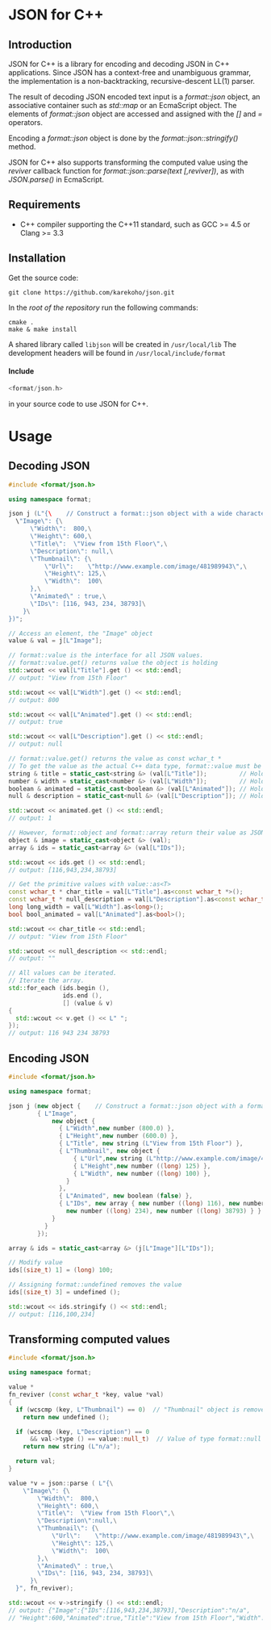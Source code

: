 # JSON for C++
## Introduction
JSON for C++ is a library for encoding and decoding JSON in C++ applications.
Since JSON has a context-free and unambiguous grammar, the implementation is a non-backtracking, recursive-descent LL(1) parser.

The result of decoding JSON encoded text input is a *format::json* object, an associative container such as *std::map* or an EcmaScript object.
The elements of *format::json* object are accessed and assigned with the *[]* and *=* operators.

Encoding a *format::json* object is done by the *format::json::stringify()* method.

JSON for C++ also supports transforming the computed value using the *reviver* callback function 
for *format::json::parse(text [,reviver])*, as with *JSON.parse()* in EcmaScript.
## Requirements
- C++ compiler supporting the C++11 standard, such as GCC >= 4.5 or Clang >= 3.3
## Installation
Get the source code:
```
git clone https://github.com/karekoho/json.git
```
In the _root of the repository_ run the following commands:
```
cmake . 
make & make install
```
A shared library called `libjson` will be created in `/usr/local/lib`
The development headers will be found in `/usr/local/include/format`
#### Include 
```c++
<format/json.h> 
```
in your source code to use JSON for C++.
# Usage
## Decoding JSON
```c++
#include <format/json.h>

using namespace format;

json j (L"{\    // Construct a format::json object with a wide character string
  \"Image\": {\
      \"Width\":  800,\
      \"Height\": 600,\
      \"Title\":  \"View from 15th Floor\",\
      \"Description\": null,\
      \"Thumbnail\": {\
          \"Url\":    \"http://www.example.com/image/481989943\",\
          \"Height\": 125,\
          \"Width\":  100\
      },\
      \"Animated\" : true,\
      \"IDs\": [116, 943, 234, 38793]\
    }\
})";

// Access an element, the "Image" object
value & val = j[L"Image"];

// format::value is the interface for all JSON values.
// format::value.get() returns value the object is holding
std::wcout << val[L"Title"].get () << std::endl;
// output: "View from 15th Floor"

std::wcout << val[L"Width"].get () << std::endl;
// output: 800

std::wcout << val[L"Animated"].get () << std::endl;
// output: true

std::wcout << val[L"Description"].get () << std::endl;
// output: null

// format::value.get() returns the value as const wchar_t *
// To get the value as the actual C++ data type, format::value must be cast to the concrete type.
string & title = static_cast<string &> (val[L"Title"]);         // Holds const wchar_t *
number & width = static_cast<number &> (val[L"Width"]);         // Holds long or double
boolean & animated = static_cast<boolean &> (val[L"Animated"]); // Holds bool
null & description = static_cast<null &> (val[L"Description"]); // Holds nullptr_t

std::wcout << animated.get () << std::endl;
// output: 1

// However, format::object and format::array return their value as JSON text.
object & image = static_cast<object &> (val);
array & ids = static_cast<array &> (val[L"IDs"]);

std::wcout << ids.get () << std::endl;
// output: [116,943,234,38793]

// Get the primitive values with value::as<T>
const wchar_t * char_title = val[L"Title"].as<const wchar_t *>();
const wchar_t * null_description = val[L"Description"].as<const wchar_t *>();
long long_width = val[L"Width"].as<long>();
bool bool_animated = val[L"Animated"].as<bool>();

std::wcout << char_title << std::endl;
// output: "View from 15th Floor"

std::wcout << null_description << std::endl;
// output: ""

// All values can be iterated.
// Iterate the array.
std::for_each (ids.begin (),
               ids.end (),
               [] (value & v)
{
  std::wcout << v.get () << L" ";
});
// output: 116 943 234 38793
```
## Encoding JSON
```c++
#include <format/json.h>

using namespace format;

json j (new object {    // Construct a format::json object with a format::object object
        { L"Image",
            new object {
              { L"Width",new number (800.0) },
              { L"Height",new number (600.0) },
              { L"Title", new string (L"View from 15th Floor") },
              { L"Thumbnail", new object {
                  { L"Url",new string (L"http://www.example.com/image/481989943") },
                  { L"Height",new number ((long) 125) },
                  { L"Width", new number ((long) 100) },
                }
              },
              { L"Animated", new boolean (false) },
              { L"IDs", new array { new number ((long) 116), new number ((long) 943),
                new number ((long) 234), new number ((long) 38793) } }
            }
          }
        });

array & ids = static_cast<array &> (j[L"Image"][L"IDs"]);

// Modify value
ids[(size_t) 1] = (long) 100;

// Assigning format::undefined removes the value
ids[(size_t) 3] = undefined ();

std::wcout << ids.stringify () << std::endl;
// output: [116,100,234]
```
## Transforming computed values
```c++
#include <format/json.h>

using namespace format;

value *
fn_reviver (const wchar_t *key, value *val)
{
  if (wcscmp (key, L"Thumbnail") == 0)  // "Thumbnail" object is removed
    return new undefined ();

  if (wcscmp (key, L"Description") == 0
      && val->type () == value::null_t)  // Value of type format::null is replaced
    return new string (L"n/a");

  return val;
}

value *v = json::parse ( L"{\
    \"Image\": {\
        \"Width\":  800,\
        \"Height\": 600,\
        \"Title\":  \"View from 15th Floor\",\
        \"Description\":null,\
        \"Thumbnail\": {\
            \"Url\":    \"http://www.example.com/image/481989943\",\
            \"Height\": 125,\
            \"Width\":  100\
        },\
        \"Animated\" : true,\
        \"IDs\": [116, 943, 234, 38793]\
      }\
  }", fn_reviver);

std::wcout << v->stringify () << std::endl;
// output: {"Image":{"IDs":[116,943,234,38793],"Description":"n/a",
// "Height":600,"Animated":true,"Title":"View from 15th Floor","Width":800}}
```

